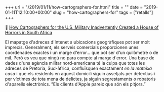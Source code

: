 +++
url = "/2019/01/11/how-cartographers-for.html"
title = ""
date = "2019-01-11T12:10:00+00:00"
slug = "how-cartographers-for"
tags = ["retalls"]
+++

📎 [How Cartographers for the U.S. Military Inadvertently Created a House of Horrors in South Africa](https://gizmodo.com/how-cartographers-for-the-u-s-military-inadvertently-c-1830758394)

El mapatge d'adreces d'Intenet a ubicacions geogràfiques pot ser molt imprecís. Generalment, els serveis comercials proporcionen unes coordenades exactes i un marge d'error… que pot ser d'un quilòmetre o de mil. Però es veu que ningú no para compte al marge d'error. Una base de dades d'una agència militar nord-americana té la culpa que totes les adreces de Pretoria, Sud-àfrica, confluïsquen exactament *en la mateixa casa* i que els residents en aquest domicili siguin assetjats per detectius i per víctimes de tota mena de delictes, ja siguin segrestaments o robatoris d'aparells electrònics. ”Els clients d'Apple pareix que són els pitjors.”
